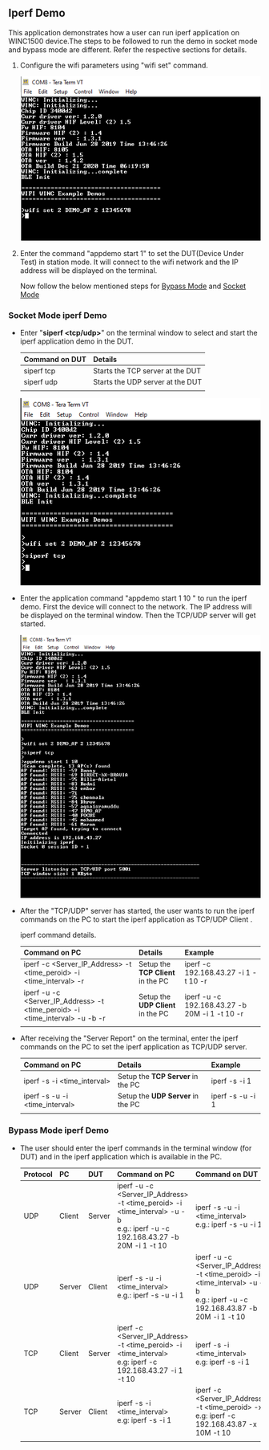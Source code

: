 

## Iperf Demo<a name="iperfdemo"></a>

This application demonstrates how a user can run iperf application on WINC1500 device.The steps to be followed to run the demo in socket mode and bypass mode are different. Refer the respective sections for details.

1. Configure the wifi parameters using "wifi set" command.

	![](images/ping_demo_config.png)

2. Enter the command "appdemo start 1" to set the DUT(Device Under Test) in station mode. It will connect to the wifi network and the IP address will be displayed on the terminal.

	Now follow the below mentioned steps for [Bypass Mode](#bypass-mode-iperf-demo)  and [Socket Mode](#socket-mode-iperf-demo)

### Socket Mode iperf Demo

* Enter "**siperf <tcp/udp>**" on the terminal window to select and start the iperf application demo in the DUT.

	| Command  on DUT       | Details        |                               
	| ----------------| -----------------------------------------------------  
	| siperf tcp    | Starts the TCP server at the DUT| 
	| siperf udp  | Starts the UDP server at the DUT | 
	|||

	![](images/siperf_tcp.png)

* Enter the application command "appdemo start 1 10 " to run the iperf demo. First the device will connect to the network. The IP address will be displayed on the terminal window. Then the TCP/UDP server will get started.

	![](images/iperf_tcp_start.png)



* After the "TCP/UDP" server has started, the user wants to run the iperf commands on the PC to start the iperf application as TCP/UDP Client .

	iperf command details.

	| Command  on PC      | Details        |               Example                |
	| ----------------| ---------------|-------------------------------       |
	| iperf -c <Server_IP_Address> -t <time_peroid> -i <time_interval> -r   | Setup the **TCP Client** in the PC | iperf -c 192.168.43.27 -i 1 -t 10 -r        |
	| iperf -u -c <Server_IP_Address> -t <time_peroid> -i <time_interval> -u -b <bandwidth>  -r  | Setup the **UDP Client** in the PC | iperf -u -c 192.168.43.27 -b 20M -i 1 -t 10 -r |
	|||

* After receiving the "Server Report" on the terminal, enter the iperf commands on the PC to set the iperf application as TCP/UDP server.

	| Command on PC        | Details        |               Example                |
	| ----------------| ---------------|-------------------------------       |
	| iperf -s -i <time_interval>   | Setup the **TCP Server** in the PC | iperf -s -i 1        |
	| iperf -s -u -i <time_interval>  | Setup the **UDP Server** in the PC | iperf -s -u -i 1 |
	|||


### Bypass Mode iperf Demo

* The user should enter the iperf commands in the terminal window (for DUT) and in the iperf application which is available in the PC.

	| Protocol         | PC         | DUT         | Command on PC        | Command on DUT      | 
	| ---------------- | ----------------| ----------------| ---------------|-------------------------------       |
	| UDP   | Client | Server        |iperf -u -c <Server_IP_Address> -t <time_peroid> -i <time_interval> -u -b <bandwidth><br> e.g.: iperf -u -c 192.168.43.27 -b 20M -i 1 -t 10 |iperf -s -u -i <time_interval> <br> e.g.: iperf -s -u -i 1|
	| UDP | Server | Client |iperf -s -u -i <time_interval> <br> e.g.: iperf -s -u -i 1| iperf -u -c <Server_IP_Address> -t <time_peroid> -i <time_interval> -u -b <bandwidth><br> e.g.: iperf -u -c 192.168.43.87 -b 20M -i 1 -t 10 |
	| TCP  | Client | Server | iperf -c <Server_IP_Address> -t <time_peroid> -i <time_interval> <br> e.g: iperf -c 192.168.43.27 -i 1 -t 10 | iperf -s -i <time_interval> <br> e.g: iperf -s -i 1|
	| TCP| Server| Client| iperf -s -i <time_interval> <br> e.g: iperf -s -i 1| iperf -c <Server_IP_Address> -t <time_peroid> -x <bandwidth> <br> e.g: iperf -c 192.168.43.87 -x 10M -t 10 
	|||

